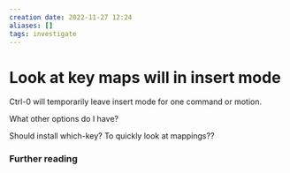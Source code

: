 ```yaml
---
creation date: 2022-11-27 12:24
aliases: []
tags: investigate
---
```


# Look at key maps will in insert mode

Ctrl-0 will temporarily leave insert mode for one command or motion. 

What other options do I have? 

Should install which-key? To quickly look at mappings??

### Further reading 
